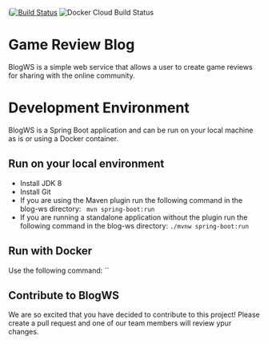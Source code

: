 i[![Build Status](https://travis-ci.com/pgmpofu/blog-ws.svg?branch=master)](https://travis-ci.com/pgmpofu/blog-ws)
![Docker Cloud Build Status](https://img.shields.io/docker/cloud/build/pgmpofu/blog-ws)
# Game Review Blog

BlogWS is a simple web service that allows a user to create game reviews for sharing with the online community.


# Development Environment

BlogWS is a Spring Boot application and can be run on your local machine as is or using a Docker container.

## Run on your local environment
- Install JDK 8
- Install Git
- If you are using the Maven plugin run the following command in the blog-ws directory:
    ` mvn spring-boot:run`
- If you are running a standalone application without the plugin run the following command in the blog-ws directory:
    `./mvnw spring-boot:run`
    
## Run with Docker
Use the following command:
``

## Contribute to BlogWS
We are so excited that you have decided to contribute to this project! Please create a pull request and one of our team members will review ypur changes.

